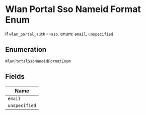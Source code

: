 
# Wlan Portal Sso Nameid Format Enum

if `wlan_portal_auth`==`sso`. enum: `email`, `unspecified`

## Enumeration

`WlanPortalSsoNameidFormatEnum`

## Fields

| Name |
|  --- |
| `email` |
| `unspecified` |


